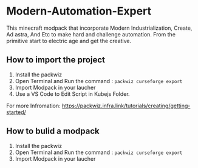 # Modern-Automation-Expert

This minecraft modpack that incorporate Modern Industrialization, Create, Ad astra, And Etc to make hard and challenge automation.
From the primitive start to electric age and get the creative.

## How to import the project

1. Install the packwiz
2. Open Terminal and Run the command : ```packwiz curseforge export```
3. Import Modpack in your laucher
4. Use a VS Code to Edit Script in Kubejs Folder.

For more Infromation: <https://packwiz.infra.link/tutorials/creating/getting-started/>

## How to bulid a modpack

1. Install the packwiz
2. Open Terminal and Run the command : ```packwiz curseforge export```
3. Import Modpack in your laucher
